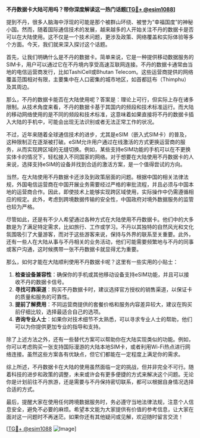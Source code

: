 **不丹数据卡大陆可用吗？带你深度解读这一热门话题[[TG💪+ @esim1088](https://t.me/s/esim1088)]**

提到不丹，很多人脑海中浮现的可能是那个被群山环绕、被誉为“幸福国度”的神秘小国。然而，随着国际通信技术的发展，越来越多的人开始关注不丹的数据卡是否可以在大陆使用。这不仅是一个技术问题，更涉及政策、网络覆盖和实际体验等多个方面。今天，我们就来深入探讨这个话题。

首先，让我们明确什么是不丹的数据卡。简单来说，它是一种提供移动数据服务的SIM卡，用户可以通过它在不丹境内享受高速互联网连接。不丹的数据卡通常由当地的电信运营商发行，比如TashiCell或Bhutan Telecom。这些运营商提供的网络覆盖范围相对有限，主要集中在人口密集的城市地区，如首都廷布（Thimphu）及其周边。

那么，不丹的数据卡能否在大陆使用呢？答案是：理论上可行，但实际上存在诸多限制。从技术角度来看，不丹的数据卡基于其国内的频段和技术标准运行。而大陆的移动网络使用的是不同的频段和技术标准，这意味着如果直接将不丹的数据卡插入大陆的手机中，可能会出现无法识别或者无法正常工作的状况。

不过，近年来随着全球通信技术的进步，尤其是eSIM（嵌入式SIM卡）的普及，这种限制正在逐渐被打破。eSIM允许用户通过在线激活的方式更换运营商的服务，从而实现跨区域的无缝切换。例如，某些支持eSIM功能的手机可以在不更换实体卡的情况下，轻松接入不同国家的网络。对于想要在大陆使用不丹数据卡的人来说，选择支持eSIM的设备并找到合适的激活方案，是一个值得尝试的方向。

当然，在大陆使用不丹数据卡还涉及到政策层面的问题。根据中国的相关法律法规，外国电信运营商在中国开展业务需要经过严格的审批流程，并且必须与中国本地的运营商合作。因此，即使技术上能够实现跨区域使用，实际操作中仍需遵循相应的规定。此外，考虑到跨境数据传输的安全性，中国政府对境外数据服务的监管也较为严格。

尽管如此，还是有不少人希望通过各种方式在大陆使用不丹数据卡。他们中的大多数是为了满足特定需求，比如旅行、工作或学习。不丹以其独特的自然风光和文化氛围吸引了大量游客，而对于这些游客来说，保持与外界的联系至关重要。此外，还有一些人在大陆从事与不丹相关的业务活动，他们可能需要频繁地与不丹的同事或客户沟通，这时候携带一张不丹数据卡就显得尤为重要。

那么，如何才能在大陆顺利使用不丹数据卡呢？这里有一些实用的小贴士：

1. **检查设备兼容性**：确保你的手机或其他移动设备支持eSIM功能，并且可以接收不丹的数据卡信号。
2. **寻找可靠渠道**：购买不丹数据卡时，建议选择官方授权的销售渠道，以保证卡的质量和服务的可靠性。
3. **提前了解费用**：不同运营商提供的套餐价格和服务内容差异较大，建议在购买前仔细比较，选择最适合自己的选项。
4. **咨询专业人士**：如果你对技术细节不太熟悉，可以寻求专业人士的帮助，他们可以为你提供更加专业的指导和支持。

除了上述方法之外，还有一些替代方案可以帮助你在大陆实现类似的功能。例如，你可以考虑购买一张支持国际漫游的大陆本地SIM卡，或者利用Wi-Fi热点进行网络连接。虽然这些方案各有优缺点，但它们都能在一定程度上满足你的需求。

综上所述，不丹数据卡在大陆的使用虽然面临一定的挑战，但并非完全不可行。随着科技的进步和政策的调整，未来或许会有更多便捷的方式来解决这个问题。无论你是计划前往不丹旅游，还是需要与不丹保持密切联系，都可以根据自身情况选择合适的方式。

最后，提醒大家在使用任何跨境数据服务时，务必遵守当地法律法规，注意个人信息安全，避免不必要的麻烦。希望本文能为大家提供有价值的参考信息，让大家在面对这一问题时不再迷茫。如果你还有其他疑问或见解，欢迎随时留言交流！

[[TG💪+ @esim1088](https://t.me/s/esim1088) ![Image](https://i.postimg.cc/4NQfJmqS/Snipaste-2025-05-13-00-14-12.png)]